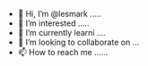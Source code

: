 - 👋 Hi, I’m @lesmark .....
- 👀 I’m interested .....
- 🌱 I’m currently learni ....
- 💞️ I’m looking to collaborate on ...
- 📫 How to reach me ......

<!---
lesmark/lesmark is a ✨ special ✨ repository because its `README.md` (this file) appears on your GitHub profile.
You can click the Preview link to take a look at your changes.
--->
